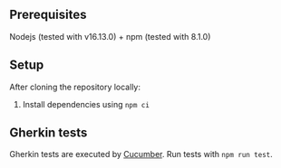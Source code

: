 ## Prerequisites

Nodejs (tested with v16.13.0) + npm (tested with 8.1.0)

## Setup

After cloning the repository locally:

1. Install dependencies using `npm ci`

## Gherkin tests

Gherkin tests are executed by [Cucumber](https://cucumber.io/).
Run tests with `npm run test`.
